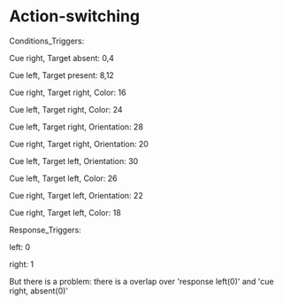 # Action-switching

Conditions_Triggers:

Cue right, Target absent:             0,4

Cue left,  Target present:            8,12

Cue right, Target right, Color:       16

Cue left,  Target right, Color:       24

Cue left,  Target right, Orientation: 28

Cue right, Target right, Orientation: 20

Cue left,  Target left,  Orientation: 30

Cue left,  Target left,  Color:       26

Cue right, Target left,  Orientation: 22

Cue right, Target left,  Color:       18


Response_Triggers:

left:  0

right: 1

But there is a problem: there is a overlap over 'response left(0)' and 'cue right, absent(0)'
